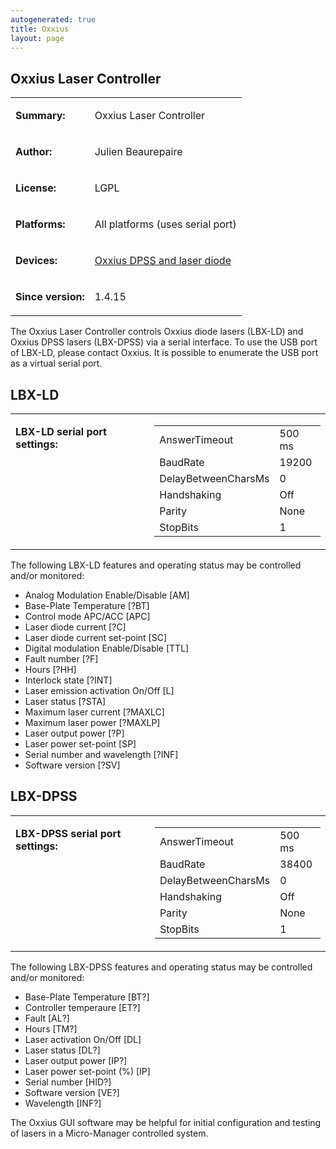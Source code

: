 ```yaml
---
autogenerated: true
title: Oxxius
layout: page
---
```


## Oxxius Laser Controller

<table>

<tr>

<td markdown="1">

**Summary:**

</td>

<td markdown="1">

Oxxius Laser Controller

</td>

</tr>

<tr>

<td markdown="1">

**Author:**

</td>

<td markdown="1">

Julien Beaurepaire

</td>

</tr>

<tr>

<td markdown="1">

**License:**

</td>

<td markdown="1">

LGPL

</td>

</tr>

<tr>

<td markdown="1">

**Platforms:**

</td>

<td markdown="1">

All platforms (uses serial port)

</td>

</tr>

<tr>

<td markdown="1">

**Devices:**

</td>

<td markdown="1">

[Oxxius DPSS and laser diode](http://www.oxxius.com)

</td>

</tr>

<tr>

<td markdown="1">

**Since version:**

</td>

<td markdown="1">

1.4.15

</td>

</tr>

</table>

The Oxxius Laser Controller controls Oxxius diode lasers (LBX-LD) and
Oxxius DPSS lasers (LBX-DPSS) via a serial interface. To use the USB
port of LBX-LD, please contact Oxxius. It is possible to enumerate the
USB port as a virtual serial port.

## LBX-LD

<table>

<tr>

<td markdown="1" valign=top>

**LBX-LD serial port settings:**

</td>

<td markdown="1" valign=top>

|                     |        |
| ------------------- | ------ |
| AnswerTimeout       | 500 ms |
| BaudRate            | 19200  |
| DelayBetweenCharsMs | 0      |
| Handshaking         | Off    |
| Parity              | None   |
| StopBits            | 1      |

</td>

</tr>

</table>

The following LBX-LD features and operating status may be controlled
and/or monitored:

  - Analog Modulation Enable/Disable \[AM\]
  - Base-Plate Temperature \[?BT\]
  - Control mode APC/ACC \[APC\]
  - Laser diode current \[?C\]
  - Laser diode current set-point \[SC\]
  - Digital modulation Enable/Disable \[TTL\]
  - Fault number \[?F\]
  - Hours \[?HH\]
  - Interlock state \[?INT\]
  - Laser emission activation On/Off \[L\]
  - Laser status \[?STA\]
  - Maximum laser current \[?MAXLC\]
  - Maximum laser power \[?MAXLP\]
  - Laser output power \[?P\]
  - Laser power set-point \[SP\]
  - Serial number and wavelength \[?INF\]
  - Software version \[?SV\]

## LBX-DPSS

<table>

<tr>

<td markdown="1" valign=top>

**LBX-DPSS serial port settings:**

</td>

<td markdown="1" valign=top>

|                     |        |
| ------------------- | ------ |
| AnswerTimeout       | 500 ms |
| BaudRate            | 38400  |
| DelayBetweenCharsMs | 0      |
| Handshaking         | Off    |
| Parity              | None   |
| StopBits            | 1      |

</td>

</tr>

</table>

The following LBX-DPSS features and operating status may be controlled
and/or monitored:

  - Base-Plate Temperature \[BT?\]
  - Controller temperaure \[ET?\]
  - Fault \[AL?\]
  - Hours \[TM?\]
  - Laser activation On/Off \[DL\]
  - Laser status \[DL?\]
  - Laser output power \[IP?\]
  - Laser power set-point (%) \[IP\]
  - Serial number \[HID?\]
  - Software version \[VE?\]
  - Wavelength \[INF?\]

The Oxxius GUI software may be helpful for initial configuration and
testing of lasers in a Micro-Manager controlled system.
